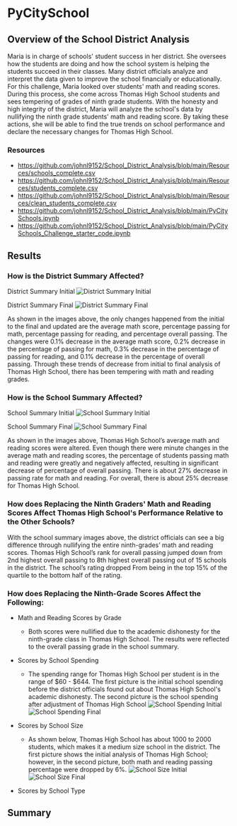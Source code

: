 # PyCitySchool

## Overview of the School District Analysis
Maria is in charge of schools' student success in her district. She oversees how the students are doing and how the school system is helping the students succeed in their classes. Many district officials analyze and interpret the data given to improve the school financially or educationally. For this challenge, Maria looked over students' math and reading scores. During this process, she come across Thomas High School students and sees tempering of grades of ninth grade students. With the honesty and high integrity of the district, Maria will analyze the school's data by nullifying the ninth grade students' math and reading score. By taking these actions, she will be able to find the true trends on school performance and declare the necessary changes for Thomas High School.

### Resources
- https://github.com/johnl9152/School_District_Analysis/blob/main/Resources/schools_complete.csv
- https://github.com/johnl9152/School_District_Analysis/blob/main/Resources/students_complete.csv
- https://github.com/johnl9152/School_District_Analysis/blob/main/Resources/clean_students_complete.csv
- https://github.com/johnl9152/School_District_Analysis/blob/main/PyCitySchools.ipynb
- https://github.com/johnl9152/School_District_Analysis/blob/main/PyCitySchools_Challenge_starter_code.ipynb

## Results

### How is the District Summary Affected?
District Summary Initial
![District Summary Initial](https://user-images.githubusercontent.com/92328984/142243821-ca3a1f82-229b-4b2c-8aa6-82905da67982.png)

District Summary Final
![District Summary Final](https://user-images.githubusercontent.com/92328984/142243879-fef19f77-cd2e-4697-995b-e1a65f9d04c6.png)

As shown in the images above, the only changes happened from the initial to the final and updated are the average math score, percentage passing for math, percentage passing for reading, and percentage overall passing. The changes were 0.1% decrease in the average math score, 0.2% decrease in the percentage of passing for math, 0.3% decrease in the percentage of passing for reading, and 0.1% decrease in the percentage of overall passing. Through these trends of decrease from initial to final analysis of Thomas High School, there has been tempering with math and reading grades.

### How is the School Summary Affected?
School Summary Initial
![School Summary Initial](https://user-images.githubusercontent.com/92328984/142334377-a58001c7-4fb0-4508-a772-0b8182dae874.png)

School Summary Final
![School Summary Final](https://user-images.githubusercontent.com/92328984/142334396-6b4e766a-3483-48d7-89bd-7ff9d78e8aa5.png)


As shown in the images above, Thomas High School’s average math and reading scores were altered. Even though there were minute changes in the average math and reading scores, the percentage of students passing math and reading were greatly and negatively affected, resulting in significant decrease of percentage of overall passing. There is about 27% decrease in passing rate for math and reading. For overall, there is about 25% decrease for Thomas High School.

### How does Replacing the Ninth Graders' Math and Reading Scores Affect Thomas High School's Performance Relative to the Other Schools?

With the school summary images above, the district officials can see a big difference through nullifying the entire ninth-grades’ math and reading scores. Thomas High School’s rank for overall passing jumped down from 2nd highest overall passing to 8th highest overall passing out of 15 schools in the district. The school’s rating dropped From being in the top 15% of the quartile to the bottom half of the rating.

### How does Replacing the Ninth-Grade Scores Affect the Following:

- Math and Reading Scores by Grade
  - Both scores were nullified due to the academic dishonesty for the ninth-grade class in Thomas High School. The results were       reflected to the overall passing grade in the school summary.
  
- Scores by School Spending
  - The spending range for Thomas High School per student is in the range of $60 - $644. The first picture is the initial school spending before the district officials found out about Thomas High School's academic dishonesty. The second picture is the school spending after adjustment of Thomas High School
![School Spending Initial](https://user-images.githubusercontent.com/92328984/142349212-caf487b9-d07a-416b-829e-a41b8f057dbd.png)
![School Spending Final](https://user-images.githubusercontent.com/92328984/142337373-023d5885-447c-4ba6-9808-aec171f5ff82.png)

- Scores by School Size
  - As shown below, Thomas High School has about 1000 to 2000 students, which makes it a medium size school in the district. The first picture shows the initial analysis of Thomas High School; however, in the second picture, both math and reading passing percentage were dropped by 6%.
![School Size Initial](https://user-images.githubusercontent.com/92328984/142349246-2fe044bf-5f93-424f-ba06-8c96e16ad09b.png)
![School Size Final](https://user-images.githubusercontent.com/92328984/142343472-4c52b5c8-24f8-4af1-8d2e-78a1964a2fa7.png)

- Scores by School Type

## Summary
